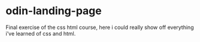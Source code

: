 # odin-landing-page

Final exercise of the css html course, here i could really show off everything i've learned of css and html.
